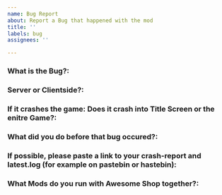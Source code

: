 ```yaml
---
name: Bug Report
about: Report a Bug that happened with the mod
title: ''
labels: bug
assignees: ''

---
```


### What is the Bug?:


### Server or Clientside?:


### If it crashes the game: Does it crash into Title Screen or the enitre Game?:


### What did you do before that bug occured?:


### If possible, please paste a link to your crash-report and latest.log (for example on pastebin or hastebin):


### What Mods do you run with Awesome Shop together?:
